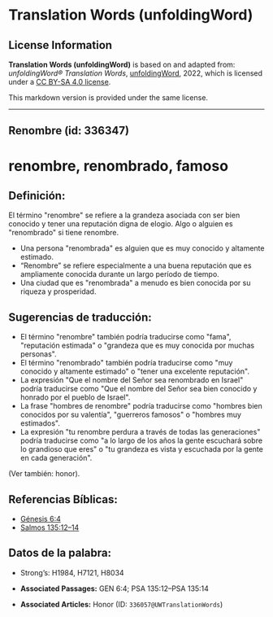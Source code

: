 # Translation Words (unfoldingWord)

## License Information

**Translation Words (unfoldingWord)** is based on and adapted from: _unfoldingWord® Translation Words_, [unfoldingWord](https://unfoldingword.org/utw), 2022, which is licensed under a [CC BY-SA 4.0 license](https://creativecommons.org/licenses/by-sa/4.0/legalcode.en).

This markdown version is provided under the same license.



--------------------------------

## Renombre (id: 336347)

renombre, renombrado, famoso
============================

Definición:
-----------

El término "renombre" se refiere a la grandeza asociada con ser bien conocido y tener una reputación digna de elogio. Algo o alguien es "renombrado" si tiene renombre.

* Una persona "renombrada" es alguien que es muy conocido y altamente estimado.
* “Renombre” se refiere especialmente a una buena reputación que es ampliamente conocida durante un largo período de tiempo.
* Una ciudad que es "renombrada" a menudo es bien conocida por su riqueza y prosperidad.

Sugerencias de traducción:
--------------------------

* El término "renombre" también podría traducirse como "fama", "reputación estimada" o "grandeza que es muy conocida por muchas personas".
* El término "renombrado" también podría traducirse como "muy conocido y altamente estimado" o "tener una excelente reputación".
* La expresión "Que el nombre del Señor sea renombrado en Israel" podría traducirse como "Que el nombre del Señor sea bien conocido y honrado por el pueblo de Israel".
* La frase "hombres de renombre" podría traducirse como "hombres bien conocidos por su valentía", "guerreros famosos" o "hombres muy estimados".
* La expresión "tu renombre perdura a través de todas las generaciones" podría traducirse como "a lo largo de los años la gente escuchará sobre lo grandioso que eres" o "tu grandeza es vista y escuchada por la gente en cada generación".

(Ver también: honor).

Referencias Bíblicas:
---------------------

* [Génesis 6:4](https://ref.ly/Gen6:4)
* [Salmos 135:12–14](https://ref.ly/Ps135:12-Ps135:14)

Datos de la palabra:
--------------------

* Strong’s: H1984, H7121, H8034

* **Associated Passages:** GEN 6:4; PSA 135:12–PSA 135:14
* **Associated Articles:** Honor (ID: `336057@UWTranslationWords`)

